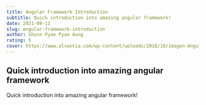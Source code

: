 ```yaml
---
title: Angular Framework Introduction
subtitle: Quick introduction into amazing angular framework!
date: 2021-09-11
slug: angular-framework-introduction
author: Shunn Pyae Pyae Aung
rating: 5
cover: https://www.alvantia.com/wp-content/uploads/2018/10/imagen-Angular-2.jpg
---
```


## Quick introduction into amazing angular framework

Quick introduction into amazing angular framework!
